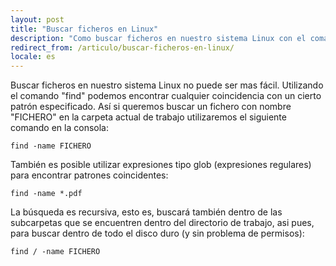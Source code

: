 ```yaml
---
layout: post
title: "Buscar ficheros en Linux"
description: "Como buscar ficheros en nuestro sistema Linux con el comando \"find\""
redirect_from: /articulo/buscar-ficheros-en-linux/
locale: es
---
```


Buscar ficheros en nuestro sistema Linux no puede ser mas fácil. Utilizando el comando "find" podemos encontrar cualquier coincidencia con un cierto patrón especificado. Así si queremos buscar un fichero con nombre "FICHERO" en la carpeta actual de trabajo utilizaremos el siguiente comando en la consola:

    find -name FICHERO

También es posible utilizar expresiones tipo glob (expresiones regulares) para encontrar patrones coincidentes:

    find -name *.pdf

La búsqueda es recursiva, esto es, buscará también dentro de las subcarpetas que se encuentren dentro del directorio de trabajo, asi pues, para buscar dentro de todo el disco duro (y sin problema de permisos):

    find / -name FICHERO